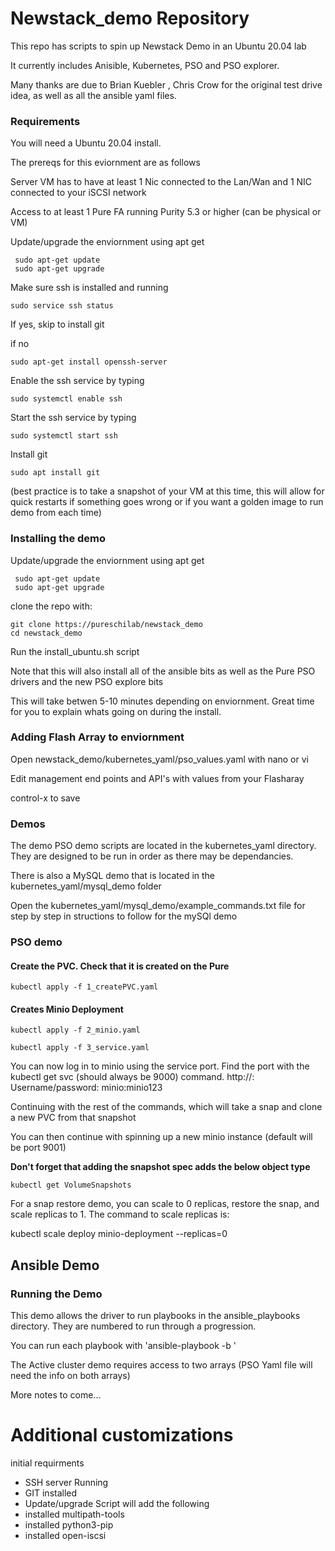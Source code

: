 # Newstack_demo Repository

This repo has scripts to spin up Newstack Demo in an Ubuntu 20.04 lab

It currently includes Anisible, Kubernetes, PSO and PSO explorer.

Many thanks are due to Brian Kuebler , Chris Crow for the original test drive idea, as well as all the ansible yaml files.

### Requirements
You will need a Ubuntu 20.04 install.  

The prereqs for this eviornment are as follows

Server VM has to have at least 1 Nic connected to the Lan/Wan and 1 NIC connected to your iSCSI network

Access to at least 1 Pure FA running Purity 5.3 or higher (can be physical or VM)

Update/upgrade the enviornment using apt get
```
 sudo apt-get update
 sudo apt-get upgrade
 ```
Make sure ssh is installed and running

```
sudo service ssh status
```

If yes, skip to install git

if no

```
sudo apt-get install openssh-server
```

Enable the ssh service by typing 

```
sudo systemctl enable ssh
```

Start the ssh service by typing
```
sudo systemctl start ssh
```

Install git

```
sudo apt install git
```
(best practice is to take a snapshot of your VM at this time, this will allow for quick restarts if something goes wrong or if you want a golden image to run demo from each time)


### Installing the demo

Update/upgrade the enviornment using apt get
```
 sudo apt-get update
 sudo apt-get upgrade
 ```

clone the repo with:
```
git clone https://pureschilab/newstack_demo
cd newstack_demo
```

Run the install_ubuntu.sh script

Note that this will also install all of the ansible bits as well as the Pure PSO drivers and the new PSO explore bits

This will take betwen 5-10 minutes depending on enviornment. Great time for you to explain whats going on during the install.


### Adding Flash Array to enviornment
Open newstack_demo/kubernetes_yaml/pso_values.yaml with nano or vi

Edit management end points and API's with values from your Flasharay

control-x to save

### Demos

The demo PSO demo scripts are located in the kubernetes_yaml directory. They are designed to be run in order as there may be dependancies.

There is also a MySQL demo that is located in the kubernetes_yaml/mysql_demo folder

Open the kubernetes_yaml/mysql_demo/example_commands.txt file for step by step in structions to follow for the mySQl demo

### PSO demo

#### Create the PVC. Check that it is created on the Pure
```
kubectl apply -f 1_createPVC.yaml
```

#### Creates Minio Deployment
```
kubectl apply -f 2_minio.yaml

kubectl apply -f 3_service.yaml
```

You can now log in to minio using the service port. Find the port with the kubectl get svc (should always be 9000) command. http://<linuxIP>:<port> Username/password: minio:minio123

Continuing with the rest of the commands, which will take a snap and clone a new PVC from that snapshot

You can then continue with spinning up a new minio instance (default will be port 9001)

**Don't forget that adding the snapshot spec adds the below object type**
```
kubectl get VolumeSnapshots
```

For a snap restore demo, you can scale to 0 replicas, restore the snap, and scale replicas to 1. The command to scale replicas is:

kubectl scale deploy minio-deployment --replicas=0


## Ansible Demo



### Running the Demo

This demo allows the driver to run playbooks in the ansible_playbooks directory. They are numbered to run through a progression.

You can run each playbook with 'ansible-playbook -b <yaml file>'
  
The Active cluster demo requires access to two arrays (PSO Yaml file will need the info on both arrays)  

More notes to come...



# Additional customizations
initial requirments

- SSH server Running
- GIT installed
- Update/upgrade
Script will add the following
- installed multipath-tools
- installed python3-pip
- installed open-iscsi

